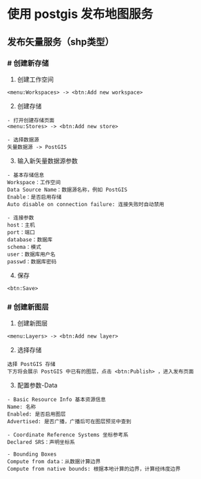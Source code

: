 # 使用 postgis 发布地图服务
## 发布矢量服务（shp类型）
### # 创建新存储
1. 创建工作空间
```
<menu:Workspaces> -> <btn:Add new workspace>
```
2. 创建存储
```
- 打开创建存储页面
<menu:Stores> -> <btn:Add new store>

- 选择数据源
矢量数据源 -> PostGIS
```
3. 输入新矢量数据源参数
```
- 基本存储信息
Workspace：工作空间
Data Source Name：数据源名称，例如 PostGIS
Enable：是否启用存储
Auto disable on connection failure: 连接失败时自动禁用

- 连接参数
host：主机
port：端口
database：数据库
schema：模式
user：数据库用户名
passwd：数据库密码
```
4. 保存
```
<btn:Save>
```
### # 创建新图层
1. 创建新图层
```
<menu:Layers> -> <btn:Add new layer>
```
2. 选择存储
```
选择 PostGIS 存储
下方将会展示 PostGIS 中已有的图层，点击 <btn:Publish> ，进入发布页面
```
3. 配置参数-Data
```
- Basic Resource Info 基本资源信息
Name: 名称
Enabled: 是否启用图层
Advertised: 是否广播，广播后可在图层预览中查到

- Coordinate Reference Systems 坐标参考系
Declared SRS：声明坐标系

- Bounding Boxes
Compute from data：从数据计算边界
Compute from native bounds: 根据本地计算的边界，计算经纬度边界
```
